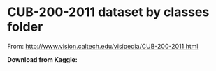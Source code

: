 # CUB-200-2011 dataset by classes folder
From: http://www.vision.caltech.edu/visipedia/CUB-200-2011.html

**Download from Kaggle:**


